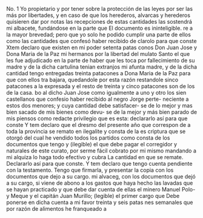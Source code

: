No. 1
Yo propietario y por tener sobre la protección de las leyes por ser las más por libertades, y en caso de que los herederos, alvarcas y herederos quisieren dar por notas las recepciones de estas cantidades las sostendrá mi albacete, fundándose en la parte que
El documento es ininteligible.
re a la mayor brevedad; pero que yo solo he podido cumplir una parte de ellos como las cantidades que confesó haber recibido de clarolo para que conste
Xtem declaro que existen en mi poder setenta patas conos
Don Juan Jose y Dona Maria de la Paz mi hermanos por la libertad del mulato Santo el que les fue adjudicado en la parte de haber que les toca por fallecimiento de su madre y de la dicha cartulina tenian extranjos
mi afunta madre, y de la dicha cantidad tengo entregadas treinta patacones a Dona Maria de la Paz para que con ellos tra bajara, quedandole por esta razón restandole sinco patacones a la expresada y el resto de treinta y cinco patacones son de los de la casa.
bo al dicho Juan Jose como igualmente a uno y otro los sien castellanos que confesio haber recibido al negro Jorge perte- neciente a estos dos menores; y cuya cantidad debe satisfacer- se de lo mejor y mas bien sacado de mis bienes como devu-
se de la mejor y más bien parado de mis piensos como redacte privilegio que es esta: declararlo así para que conste Y tem declaro que el dresmo del presente año que correspon de a toda la provincia se remato en ilegalite y consta de la es
criptura que se otorgó del cual he vendido todos los partidos como consta de los documentos que tengo y (ilegible) el que debe pagar el corregidor y naturales de este curato, por serme fácil cobrato por mi mismo mandando a mi alquiza lo haga todo efectivo y cubra
La cantidad en que se remate. Declararlo así para que conste. Y tem declaro que tengo cuenta pendiente con la testamento. Tengo que firmarla, y presentar la copia con los documentos que dejo a su cargo.
mi alvaceg, con los documentos que dejó a su cargo, si viene de abono a los gastos que haya hecho las lavadas que se hayan practicado y que debe dar cuenta de ellas el minero Manuel Polo- y Meque y el capitán Juan Murillo; (legible) el primer cargo que
Debe ponerse en dicha cuenta a mi favor treinta y seis patas
nes semanales que por razón de alimentos he franqueado a